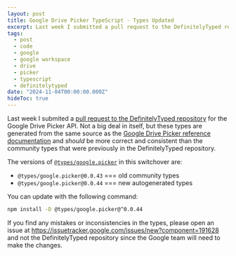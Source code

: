 ```yaml
---
layout: post
title: Google Drive Picker TypeScript - Types Updated
excerpt: Last week I submitted a pull request to the DefinitelyTyped repository for the Google Drive Picker API. Not a big deal in itself, but these types are generated from the same source as the Google Drive Picker reference documentation and should be more correct and consistent than the community types that were previously in the DefinitelyTyped repository. 
tags:
  - post
  - code
  - google
  - google workspace
  - drive
  - picker
  - typescript
  - definitelytyped
date: "2024-11-04T00:00:00.000Z"
hideToc: true
---
```


Last week I submited a [pull request to the DefinitelyTyped repository](https://github.com/DefinitelyTyped/DefinitelyTyped/pull/70926) for the Google Drive Picker API. Not a big deal in itself, but these types are generated from the same source as the [Google Drive Picker reference documentation](https://developers.google.com/drive/picker/reference/picker) and _should_ be more correct and consistent than the community types that were previously in the DefinitelyTyped repository.

The versions of [`@types/google.picker`](https://www.npmjs.com/package/@types/google.picker?activeTab=versions) in this switchover are:

- `@types/google.picker@0.0.43` === old community types
- `@types/google.picker@0.0.44` === new autogenerated types

You can update with the following command:

```sh
npm install -D @types/google.picker@^0.0.44
```

If you find any mistakes or inconsistencies in the types, please open an issue at https://issuetracker.google.com/issues/new?component=191628 and not the DefinitelyTyped repository since the Google team will need to make the changes.
